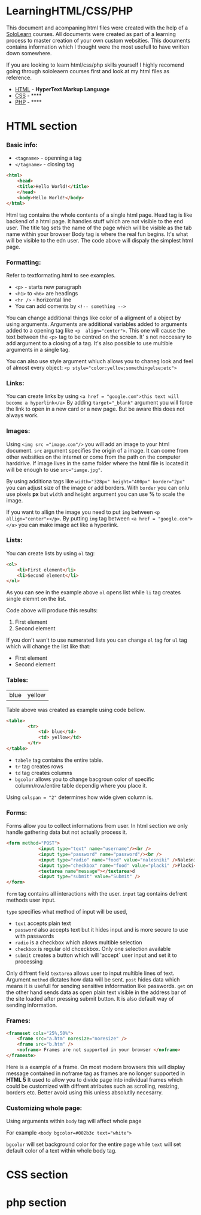 # LearningHTML/CSS/PHP
This document and acompaning html files were created with the help of a [SoloLearn](https://www.sololearn.com) courses.
All documents were created as part of a learning process to master creation of your own custom websities. This documents contains information which I thought were the most usefull to have written down somewhere.

If you are looking to learn html/css/php skills yourself I highly recomend going through sololeaern courses first and look at my html files as reference.
 * [HTML](https://www.sololearn.com/Course/PHP/) - **HyperText Markup Language**
 * [CSS](https://www.sololearn.com/Course/HTML/) - ****
 * [PHP](https://www.sololearn.com/Course/CSS/) - ****

# HTML section

### Basic info:
* `<tagname>` - openning a tag
* `</tagname>` - closing tag

```HTML
<html>
    <head>
    <title>Hello World!</title>
    </head>
    <body>Hello World!</body>
</html>
```
Html tag contains the whole contents of a single html page. Head tag is like backend of a html page. It handles stuff which are not visible to the end user.
The title tag sets the name of the page which will be visible as the tab name within your browser
Body tag is where the real fun begins. It's what will be visible to the edn user. The code above will dispaly the simplest html page.


### Formatting:
Refer to textformating.html to see examples.
* `<p>` - starts new paragraph
* `<h1>` to `<h6>` are headings
* `<hr />` - horizontal line
* You can add coments by `<!-- something -->`

You can change additional things like color of a aligment of a object by using arguments. Arguments are additional variables added to arguments added to a opening tag like `<p  align="center">`. This one will cause the text between the `<p>` tag to be centred on the screen.
It' s not neccesary to add argument to a closing of a tag. It's also possible to use multible arguments in a single tag.

You can also use style argument whiuch allows you to chaneg look and feel of almost every object: `<p style="color:yellow;somethingelse;etc">`

### Links:
You can create links by using `<a href = "google.com">this text will become a hyperlink</a>`
By adding `target="_blank"` argument you will force the link to open in a new card or a new page. But be aware this does not always work.

### Images:
Using `<img src ="image.com"/>` you will add an image to  your html document. `src` argument specifies the origin of a image. It can come from other websities on the internet or come from the path on the computer harddrive. If image lives in the same folder where the html file is located it will be enough to use `src="iamge.jpg"`.

By using additiona tags like `width="328px" height="400px" border="2px"` you can adjust size of the image or add borders. With `border` you can onlu use pixels **px** but `width` and `height` argument you can use **%** to scale the image.

If you want to allign the image you need to put `img` between `<p allign="center"></p>`.
By putting `img` tag between `<a href = "google.com"></a>` you can make image act like a hyperlink. 

### Lists:
You can create lists by using `ol` tag:
```HTML
<ol>
    <li>First element</li>
    <li>Second element</li>
</ol>
```
As you can see in the example above `ol` opens list while `li` tag creates single elemnt on the list.

Code above will produce this results:
<ol>
    <li>First element</li>
    <li>Second element</li>
</ol>

If you don't wan't to use numerated lists you can change `ol` tag for `ul` tag which will change the list like that:
<ul>
    <li>First element</li>
    <li>Second element</li>
</ul>

### Tables:
<table>
        <tr>
            <td> blue</td>
            <td> yellow</td>
        </tr>
</table>
Table above was created as example using code bellow. 

```HTML
<table>
        <tr>
            <td> blue</td>
            <td> yellow</td>
        </tr>
</table>
```

* `tabele` tag contains the entire table. 
* `tr` tag creates rows
* `td` tag creates columns
* `bgcolor` allows you to change bacgroun color of specific column/row/entire table dependig where you place it.

Using `colspan = "2"` determines how wide given column is.

### Forms:
Forms allow you to collect informations from user. In html section we only handle gathering data but not actually process it.

```HTML
<form method="POST">
            <input type="text" name="username"/><br />
            <input type="password" name="password"/><br />
            <input type="radio" name="food" value="nalesniki" />Naleśniki<br />
            <input type="checkbox" name="food" value="placki" />Placki<br />
            <textarea name"message"></textarea>d
            <input type="submit" value="Submit" />
</form>
```
`form` tag contains all interactions with the user. `input` tag contains defrent methods user input.

`type` specifies what method of input will be used,
* `text` accepts plain text
* `password` also accepts text but it hides input and is more secure to use with passwords
* `radio` is a checkbox which allows multible selection
* `checkbox` is regular old chceckbox. Only one selection available
* `submit` creates a button which will 'accept` user input and set it to processing

Only diffrent field `textarea` allows user to input multible lines of text.
Argument `method` dictates how data will be sent. `post` hides data which means it is usefull for sending sensitive infdormation like passwords. `get` on the other hand sends data as open plain text visible in the address bar of the site loaded after pressing submit button. It is also default way of sending information.

### Frames:
```HTML
<frameset cols="25%,50%"> 
    <frame src="a.htm" noresize="noresize" />
    <frame src="b.htm" />
    <noframe> Frames are not supported in your browser </noframe>
</frameste>
```
Here is a example of a frame. On most modern browsers this will display message contained in noframe tag as frames are no longer supported in **HTML 5**
It used to allow you to divide page into individual frames which could be customized with diffrent atributes such as scrolling, resizing, borders etc.
Better avoid using this unless absolutlly necesarry.

### Customizing whole page:
Using arguments within `body` tag will affect whole page 

For example `<body bgcolor=#002b3c text="white">`

`bgcolor` will set background color for the entire page while `text` will set default color of a text within whole body tag.


# CSS section

# php section
